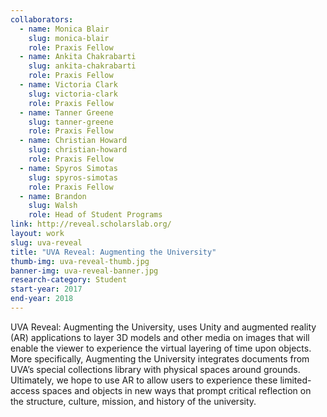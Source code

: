```yaml
---
collaborators: 
  - name: Monica Blair
    slug: monica-blair
    role: Praxis Fellow
  - name: Ankita Chakrabarti 
    slug: ankita-chakrabarti
    role: Praxis Fellow
  - name: Victoria Clark
    slug: victoria-clark
    role: Praxis Fellow
  - name: Tanner Greene
    slug: tanner-greene
    role: Praxis Fellow
  - name: Christian Howard
    slug: christian-howard
    role: Praxis Fellow
  - name: Spyros Simotas
    slug: spyros-simotas
    role: Praxis Fellow
  - name: Brandon
    slug: Walsh
    role: Head of Student Programs
link: http://reveal.scholarslab.org/
layout: work
slug: uva-reveal
title: "UVA Reveal: Augmenting the University"
thumb-img: uva-reveal-thumb.jpg
banner-img: uva-reveal-banner.jpg
research-category: Student 
start-year: 2017
end-year: 2018
---
```


UVA Reveal: Augmenting the University, uses Unity and augmented reality (AR) applications to layer 3D models and other media on images that will enable the viewer to experience the virtual layering of time upon objects. More specifically, Augmenting the University integrates documents from UVA’s special collections library with physical spaces around grounds. Ultimately, we hope to use AR to allow users to experience these limited-access spaces and objects in new ways that prompt critical reflection on the structure, culture, mission, and history of the university.